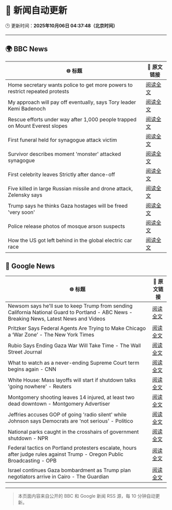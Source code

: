 # 🧠 新闻自动更新

🕒 更新时间：**2025年10月06日 04:37:48（北京时间）**

---

## 🌍 BBC News

| 🌐 标题 | 🔗 原文链接 |
|--------|-------------|
| Home secretary wants police to get more powers to restrict repeated protests | [阅读全文](https://www.bbc.com/news/articles/c24rmdngrrjo?at_medium=RSS&at_campaign=rss) |
| My approach will pay off eventually, says Tory leader Kemi Badenoch | [阅读全文](https://www.bbc.com/news/articles/c1l81766g2qo?at_medium=RSS&at_campaign=rss) |
| Rescue efforts under way after 1,000 people trapped on Mount Everest slopes | [阅读全文](https://www.bbc.com/news/articles/cj4ykkgxqwko?at_medium=RSS&at_campaign=rss) |
| First funeral held for synagogue attack victim | [阅读全文](https://www.bbc.com/news/articles/cx2r51x17jpo?at_medium=RSS&at_campaign=rss) |
| Survivor describes moment 'monster' attacked synagogue | [阅读全文](https://www.bbc.com/news/articles/cly05lekyrvo?at_medium=RSS&at_campaign=rss) |
| First celebrity leaves Strictly after dance-off | [阅读全文](https://www.bbc.com/news/articles/c20zeyynnrgo?at_medium=RSS&at_campaign=rss) |
| Five killed in large Russian missile and drone attack, Zelensky says | [阅读全文](https://www.bbc.com/news/articles/czjvlgzmp4wo?at_medium=RSS&at_campaign=rss) |
| Trump says he thinks Gaza hostages will be freed 'very soon' | [阅读全文](https://www.bbc.com/news/articles/cj3y6g43248o?at_medium=RSS&at_campaign=rss) |
| Police release photos of mosque arson suspects | [阅读全文](https://www.bbc.com/news/articles/cm2dglp43xmo?at_medium=RSS&at_campaign=rss) |
| How the US got left behind in the global electric car race | [阅读全文](https://www.bbc.com/news/articles/c8ex2l58en4o?at_medium=RSS&at_campaign=rss) |

## 📰 Google News

| 🌐 标题 | 🔗 原文链接 |
|--------|-------------|
| Newsom says he'll sue to keep Trump from sending California National Guard to Portland - ABC News - Breaking News, Latest News and Videos | [阅读全文](https://news.google.com/rss/articles/CBMiqgFBVV95cUxQWkdmcnVWTEdTZ0hvX041Y1ZfMm5EdUwxV3BtV1p4anZSRkVTdml0M3hPekZkOUlISHRrMGxtVDNYMUk0bmVzQzc1X2dQUWtaNURaSGUzc2NCYnBIRkE2bS1SSFFnSlgzRnpBbGRHc0RvYk9rS1U0TDdOcExUX1VUd1k3Q1hwZG9HaVhNQjdQZkpyUWVNUDQ3OXBBZ0NyaE5QbzdhZzkyUUUwd9IBrwFBVV95cUxNWVBHT01HZTlwaVhtOUdnc1RlR2hBdkJvakMwaFJldmhFeWRjTDVFNVNidlBBUEphQWcybzljekhCazFOOWVaTF9XNHFEZVdlV01IVjBmQVRjTm9neXc5cGpLMWU5RHBpM2NLTklRNUp3aEMwbFUwSE1IMWJ4MWFBTEdvYnFWWlEwVWtEZmQ1eDJKSW5WYTluaEhqV3lVNElFYndTdDZ0cExWTVpEdVpz?oc=5) |
| Pritzker Says Federal Agents Are Trying to Make Chicago a ‘War Zone’ - The New York Times | [阅读全文](https://news.google.com/rss/articles/CBMihwFBVV95cUxPRVJvY3p4eFpvYnJ0SFU4R09IZkktLVRVVEszUEZXSW1vZXFwWlFTZVcxYlNRb2MwU0Y4NFFTZ0N0RVVrU3hBRDJjUWUyanVndGFtLVowSDFoSkRGaWZMY3A2aXNCNWZNN0xoZHFUNm5MakphelI0TUJhdjlab1JRSjNGclk0cFU?oc=5) |
| Rubio Says Ending Gaza War Will Take Time - The Wall Street Journal | [阅读全文](https://news.google.com/rss/articles/CBMiqwFBVV95cUxPdnJGME5saUZIQjJ1SHdNWERnMkEwZFlodjJ3bC1iMFpLWk5qdXFFNklIZmlKYkdZUDZERnUyS3Fnam90TXhjbGFLNGRkNXVzMWZTcXFLeWlYOU5ZelNtRHlrclpXRVgzbGdjVjhsd3VGWWFUbnBTaVJxdk1UY2RXYWU3ek9HWkUxT280eWZvaFRxMzViWkdGbzE0RDZ5TWdjWEJiTXZpNXlNQ28?oc=5) |
| What to watch as a never-ending Supreme Court term begins again - CNN | [阅读全文](https://news.google.com/rss/articles/CBMipgFBVV95cUxQcWJ0UG1ycml4QjhnWGpBMHNnbU16SHhhV2s1ckV6YmV5cFAyLXBqVF9EYjJpaE9SZWxzSmxnaW90S3M5Zm5wRkNVTXpJRnVBa0ZfQTk4cHlSRHdfcmY5czNhZmZyRmcxWGVqUWk5ZWdLdFg4bjJFdzhlWWlnUGhLYXhCS1g4MEFOOHh4UmRqRTRGOHU2YVdUSk5mZkhldVBJdDVla0tR?oc=5) |
| White House: Mass layoffs will start if shutdown talks 'going nowhere' - Reuters | [阅读全文](https://news.google.com/rss/articles/CBMiwAFBVV95cUxOdVdrTlJRT0ZjVk42NEtlTWdVSmk0WV9JMnFKbVBEMTdvRkV0bnE3SHhNZUtOb1Z5Tl9qcFFzOUpVVUFKQk0wMEhMUDRhM2I2U0owaXBWMVdYNTBobFkySWloT2o2akc4dnNoWk1BZmJ1QlFuNENMamd2MW5CM3lfaDhWbndfRGJwenZjZnFSZGJqdG9XeVNOamdIMXk5UUxvMV80VEg1QWZERHNtYkZQcl9hRjZhdFZzdW9UWHRxdDY?oc=5) |
| Montgomery shooting leaves 14 injured, at least two dead downtown - Montgomery Advertiser | [阅读全文](https://news.google.com/rss/articles/CBMi0AFBVV95cUxQQkNmbktWamRLS3ZlMjVHQktDZFpJUjFIZ09ZU296VWxRNldncEJsTmM0NWtWZk5ZWEIwdndQRXc4SWZkLUlUNlpQaXRnR1hzamxoQ3QzTXdicTd3S3VrVXlUU2g4WnZxazQyOGEzSlhyNDFFRm56RVhCWEhWYW4wY3VsLWU2VHdLTXdsNTRqSDFxM3Y3dUtna2RuQ3JSclFVa0NuQmFkUm5OMWlzQUhaTEhHZmRqZi0yVXVwS0Q4RlloN19JUndxRHRQTUhWSmlo?oc=5) |
| Jeffries accuses GOP of going 'radio silent' while Johnson says Democrats are 'not serious' - Politico | [阅读全文](https://news.google.com/rss/articles/CBMiiAFBVV95cUxQMzAwVlhheUVsOXdKcnlqUE1WS1ZDV0piUGxza1VTbGVUNUhUZ1RYR0NtbGxEcVV3S2Z2NjZVTmlZUUh3T3loSHNpZW5TUWZ2T2M3UGYzZXZKZmpWVUc1OEFoNGttVTVXSUg5UUlnVmNrT1NRM1o0dklNemF6d3BzWW5iSXFBVjFE?oc=5) |
| National parks caught in the crosshairs of government shutdown - NPR | [阅读全文](https://news.google.com/rss/articles/CBMihgFBVV95cUxQTm0yQWhFVFVsT3dtWHpNU1Qtem5BTXhOekxISlRDbkRrU3RXRFVRWEo0OWRJcnVKeGNkYVRrNGw0ZFFod3BTZjhSdk45Zy1vMDEtVDN0ODBvY3BiSG14cWUwNTN1ZHpUZEtNZVMtZ29ZRGNNQjVVSUdoR2Y2bXc0ZWcyMndVQQ?oc=5) |
| Federal tactics on Portland protesters escalate, hours after judge rules against Trump - Oregon Public Broadcasting - OPB | [阅读全文](https://news.google.com/rss/articles/CBMiuAFBVV95cUxQVzl3VjRqdFBNMlN5bWpxdTJncEhaaEpjbERYVlFkQzVsc2E2Ukt1SW1tT0p3YnJCcnBZLWtjTXNFVnN5Q21mSlZtNFBJbU5kdkNpS1J1NHpFUUh3enF3cUJZTGhHRXdjMFB5U2pxdFhOcXVuVDZpSWdzQUFISWVlM19TVFV3Zk5UdWx1VjhIM0djakRQenFmN1U2WjZVTkVVMy0tTnY0UmcwU2stUmNyTk5HM0wxUG5q?oc=5) |
| Israel continues Gaza bombardment as Trump plan negotiators arrive in Cairo - The Guardian | [阅读全文](https://news.google.com/rss/articles/CBMiugFBVV95cUxONzM5c19FTm1lZVpsMWpjRDJvMEkwb1pWRTg4RnF1amtPYS1OcmI2Q3lKR2lfWnNxVTRKZ1B3ODFmWm9IQmZ2TXV5dUJ4b2JPbW4xVDA0aUlaQkxGc0NXOEliR0UtZjJPVGNaS3dlZ29Qc0lhbjVuS1pnMWNESEdhMUZ2M0Y1MmRmZHNHbXhSU3FYUmttRy16YmRnTW5CcEhDN2pHNlJ2a0h3V3IyZTNHbWxfT3R5UnJPQVE?oc=5) |

---
> 本页面内容来自公开的 BBC 和 Google 新闻 RSS 源，每 10 分钟自动更新。